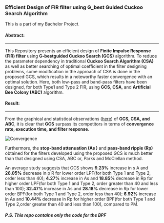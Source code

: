 
### Efficient Design of FIR filter using G_best Guided Cuckoo Search Algorithm

This is a part of my Bachelor Project. 

#### Abstract: 
-------------
This Repository presents an efficient design of **Finite Impulse Response (FIR) filter** using **G-bestguided Cuckoo Search (GCS)** algorithm. To reduce the parameter dependency in traditional **Cuckoo Search Algorithm (CSA)** as well as better searching of optimal coefficient in the filter designing problems, some modification in the approach of CSA is done in the proposed GCS, which results in a noteworthy faster convergence with an optimal solution. Here, both low-pass and band-pass filters have been designed, for both Type1 and Type 2 FIR, using **GCS**, **CSA**, and **Artificial Bee Colony (ABC)** algorithm.

#### Result:
-------------
From the graphical and statistical observations ([here](https://github.com/Niloy-Chakraborty/G_best-Guided-Cuckoo-Search-Algorithm/blob/master/Efficient%20Design%20of%20FIR%20filter%20using%20G_best%20Guided%20Cuckoo%20Search%20Algorithm.pdf)) of **GCS, CSA, and ABC**, it is clear that **GCS** surpass its competitors in terms of **convergence rate, execution time, and filter response**. 

![Convergence](https://github.com/Niloy-Chakraborty/G_best-Guided-Cuckoo-Search-Algorithm/blob/master/Convergence.png)

Furthermore, the **stop-band attenuation (As )** and **pass-band ripple (Rp)** obtained for the filters developed using the proposed GCS is much better than that designed using CSA, ABC or, Parks and McClellan method.

An average study suggests that GCS shows **9.23%** increase in s A and **26.05%** decrease in p R for lower order LPF(for both Type 1 and Type 2, order less than 40); **4.27%** increase in As and **18.85%** decrease in Rp for higher order LPF(for both Type 1 and Type 2, order greater than 40 and less than 100); **32.47%** increase in As and **28.18%** decrease in Rp for lower order BPF(for both Type 1 and Type 2, order less than 40); **6.92%** increase in As and **10.44%** decrease in Rp for higher order BPF(for both Type 1 and Type 2,order greater than 40 and less than 100), compared to PM.


##### P.S. This repo contains only the code for the BPF 

